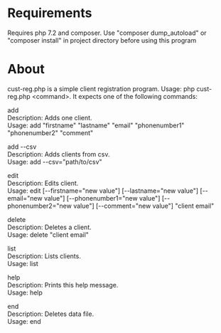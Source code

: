 # Requirements
Requires php 7.2 and composer.
Use "composer dump_autoload" or "composer install" in project directory before using this program

# About
cust-reg.php is a simple client registration program. Usage: php cust-reg.php \<command\>. It expects one of the following commands:

add<br/>
Description: Adds one client.<br/>
Usage: add "firstname" "lastname" "email" "phonenumber1" "phonenumber2" "comment"

add --csv<br/>
Description: Adds clients from csv.<br/>
Usage: add --csv="path/to/csv"

edit<br/>
Description: Edits client.<br/>
Usage: edit [--firstname="new value"] [--lastname="new value"] [--email="new value"] [--phonenumber1="new value"] [--phonenumber2="new value"] [--comment="new value"] "client email"

delete<br/>
Description: Deletes a client.<br/>
Usage: delete "client email"

list<br/>
Description: Lists clients.<br/>
Usage: list

help<br/>
Description: Prints this help message.<br/>
Usage: help

end<br/>
Description: Deletes data file.<br/>
Usage: end

